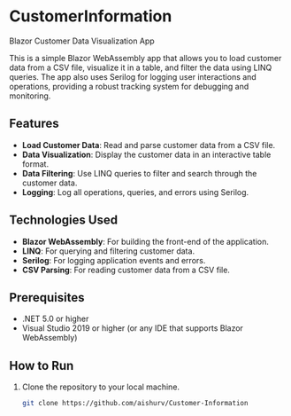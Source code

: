 # CustomerInformation
Blazor Customer Data Visualization App

This is a simple Blazor WebAssembly app that allows you to load customer data from a CSV file, visualize it in a table, and filter the data using LINQ queries. The app also uses Serilog for logging user interactions and operations, providing a robust tracking system for debugging and monitoring.

## Features
- **Load Customer Data**: Read and parse customer data from a CSV file.
- **Data Visualization**: Display the customer data in an interactive table format.
- **Data Filtering**: Use LINQ queries to filter and search through the customer data.
- **Logging**: Log all operations, queries, and errors using Serilog.

## Technologies Used
- **Blazor WebAssembly**: For building the front-end of the application.
- **LINQ**: For querying and filtering customer data.
- **Serilog**: For logging application events and errors.
- **CSV Parsing**: For reading customer data from a CSV file.

## Prerequisites
- .NET 5.0 or higher
- Visual Studio 2019 or higher (or any IDE that supports Blazor WebAssembly)
  
## How to Run
1. Clone the repository to your local machine.
   ```bash
   git clone https://github.com/aishurv/Customer-Information
